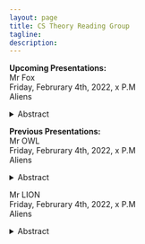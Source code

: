 ```yaml
---
layout: page
title: CS Theory Reading Group 
tagline: 
description: 
---
```

**Upcoming Presentations:**  
Mr Fox  
Friday, Februrary 4th, 2022, x P.M   
Aliens
<details>
  <summary>Abstract</summary>
  Hmm are you sure?! 
</details>


**Previous Presentations:**   
Mr OWL   
Friday, Februrary 4th, 2022, x P.M   
Aliens
<details>
  <summary>Abstract</summary>
  Maybe. 
</details> 


Mr LION      
Friday, Februrary 4th, 2022, x P.M   
Aliens  
<details>
  <summary>Abstract</summary>
  Oh no. 
</details>
